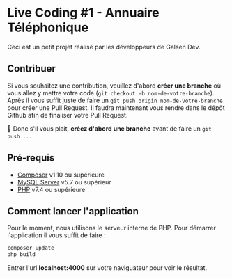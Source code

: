 # Live Coding #1 - Annuaire Téléphonique

Ceci est un petit projet réalisé par les développeurs de Galsen Dev.

## Contribuer

Si vous souhaitez une contribution, veuillez d'abord **créer une branche** où vous allez y mettre votre code (`git checkout -b nom-de-votre-branche`). Après il vous suffit juste de faire un `git push origin nom-de-votre-branche` pour créer une Pull Request. Il faudra maintenant vous rendre dans le dépôt Github afin de finaliser votre Pull Request.

🛑 Donc s'il vous plait, **créez d'abord une branche** avant de faire un `git push ...`.

## Pré-requis

- [Composer](https://getcomposer.org/download/) v1.10 ou supérieure
- [MySQL Server](https://dev.mysql.com/downloads/mysql/) v5.7 ou supérieur
- [PHP](https://www.php.net/downloads) v7.4 ou supérieure

## Comment lancer l'application

Pour le moment, nous utilisons le serveur interne de PHP. Pour démarrer l'application il vous suffit de faire :

```bash
composer update
php build
```

Entrer l'url **localhost:4000** sur votre naviguateur pour voir le résultat.
